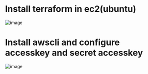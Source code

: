 # Install terraform in ec2(ubuntu)
![image](https://github.com/ArpanaM/Guvi_tasks/assets/68733492/764756ec-b40c-4c2b-bb88-eb1193b5a03e)

# Install awscli and configure accesskey and secret accesskey 
![image](https://github.com/ArpanaM/Guvi_tasks/assets/68733492/f2d1b6c4-0879-4755-b3f8-758314ba9148)





